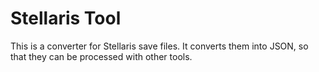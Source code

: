 # Stellaris Tool

This is a converter for Stellaris save files. It converts them into JSON, so that they can be processed with other tools.
